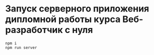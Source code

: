 # Запуск серверного приложения дипломной работы курса Веб-разработчик с нуля

```
npm i
npm run server
```
